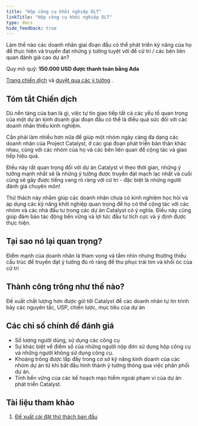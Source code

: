 ```yaml
---
title: "Hộp công cụ khởi nghiệp DLT"
linkTitle: "Hộp công cụ khởi nghiệp DLT"
type: docs
hide_feedback: true
---
```


Làm thế nào các doanh nhân giai đoạn đầu có thể phát triển kỹ năng của họ để thực hiện và truyền đạt những ý tưởng tuyệt vời để cử tri / các bên liên quan đánh giá cao dự án?

Quy mô quỹ: **150.000 USD được thanh toán bằng Ada**

[Trang chiến dịch](https://cardano.ideascale.com/a/campaign-home/26113) và [duyệt qua các ý tưởng](https://cardano.ideascale.com/a/ideas/top/campaign-filter/byids/campaigns/26113/stage/unspecified) .

## Tóm tắt Chiến dịch

Dù nền tảng của bạn là gì, việc tự tin giao tiếp tất cả các yếu tố quan trọng của một dự án kinh doanh giai đoạn đầu có thể là điều quá sức đối với các doanh nhân thiếu kinh nghiệm.

Cần phải làm nhiều hơn nữa để giúp một nhóm ngày càng đa dạng các doanh nhân của Project Catalyst, ở các giai đoạn phát triển bản thân khác nhau, cùng với các nhóm của họ và các bên liên quan để cộng tác và giao tiếp hiệu quả.

Điều này rất quan trọng đối với dự án Catalyst vì theo thời gian, những ý tưởng mạnh nhất sẽ là những ý tưởng được truyền đạt mạch lạc nhất và cuối cùng sẽ gây được tiếng vang rõ ràng với cử tri - đặc biệt là những người đánh giá chuyên môn!

Thử thách này nhằm giúp các doanh nhân chưa có kinh nghiệm học hỏi và áp dụng các kỹ năng khởi nghiệp quan trọng để họ có thể cộng tác với các nhóm và các nhà đầu tư trong các dự án Catalyst có ý nghĩa. Điều này cũng giúp đảm bảo tác động bền vững và lợi tức đầu tư tích cực và ý định được thực hiện.

## Tại sao nó lại quan trọng?

Điểm mạnh của doanh nhân là tham vọng và tầm nhìn nhưng thường thiếu cấu trúc để truyền đạt ý tưởng đủ rõ ràng để thu phục trái tim và khối óc của cử tri

## Thành công trông như thế nào?

Đề xuất chất lượng hơn được gửi tới Catalyst để các doanh nhân tự tin trình bày các nguyên tắc, USP, chiến lược, mục tiêu của dự án

## Các chỉ số chính để đánh giá

- Số lượng người dùng, sử dụng các công cụ
- Sự khác biệt về điểm số của những người nộp đơn sử dụng hộp công cụ và những người không sử dụng công cụ.
- Khoảng trống được lấp đầy trong cơ sở kỹ năng kinh doanh của các nhóm dự án từ khi bắt đầu hình thành ý tưởng thông qua việc phân phối dự án.
- Tính bền vững của các kế hoạch mạo hiểm ngoài phạm vi của dự án phát triển Catalyst.

## Tài liệu tham khảo

1. [Đề xuất cài đặt thử thách ban đầu](https://cardano.ideascale.com/a/dtd/DLT-Entrepreneurship-Toolbox/341809-48088)
